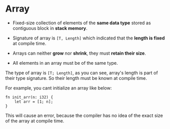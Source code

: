 # Array

* Fixed-size collection of elements of the __same data type__ stored as contiguous block in __stack memory__.

* Signature of array is `[T, Length]` which indicated that the __length is fixed__ at compile time.

* Arrays can neither __grow__ nor __shrink__, they must __retain their size__.

* All elements in an array must be of the same type.

The type of array is `[T; Length]`, as you can see, array's length is part of their type signature. So their length must be known at compile time.

For example, you cant initialize an array like below:

```
fn init_arr(n: i32) {
    let arr = [1; n];
}
```

This will cause an error, because the compiler has no idea of the exact size of the array at compile time.
